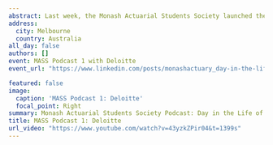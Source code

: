 ```yaml
---
abstract: Last week, the Monash Actuarial Students Society launched the very first episode of our podcast series - Day in the Life of an Actuary - where we sit down with representatives from our sponsor firms and talk about the many topics that are of greatest interest to our actuarial student members. For this episode, we had the wonderful opportunity to interview Jessica Tran and Jasleen Gill, Graduates and Actuarial Analysts at Deloitte. Together, we were engaged in a very informative, thought-provoking but all the while, interesting conversation about university experiences, internship and graduate applications, the actuarial industry and work of an actuary. Thank you especially to Jessica Tran and Jasleen Gill, as well as to all the people who have been supporting us in remaining resilient and delivering for our student members during this time.
address:
  city: Melbourne
  country: Australia
all_day: false
authors: []
event: MASS Podcast 1 with Deloitte
event_url: "https://www.linkedin.com/posts/monashactuary_day-in-the-life-of-an-actuary-episode-1-activity-6658528134712950785-IbBZ"

featured: false
image:
  caption: 'MASS Podcast 1: Deloitte'
  focal_point: Right
summary: Monash Actuarial Students Society Podcast: Day in the Life of an Actuary Ep. 1: featuring Jessica Tran and Jasleen Gill from Deloitte Actuarial  
title: MASS Podcast 1: Deloitte
url_video: "https://www.youtube.com/watch?v=43yzkZPir04&t=1399s"
---
```


